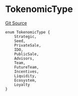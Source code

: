 # TokenomicType
[Git Source](https://github.com/BJustCoin/BJustCoin/blob/a2ea42a40685967d519dc58bec22747464dbc3c6/src/ICOManager.sol)


```solidity
enum TokenomicType {
    Strategic,
    Seed,
    PrivateSale,
    IDO,
    PublicSale,
    Advisors,
    Team,
    FutureTeam,
    Incentives,
    Liquidity,
    Ecosystem,
    Loyalty
}
```

